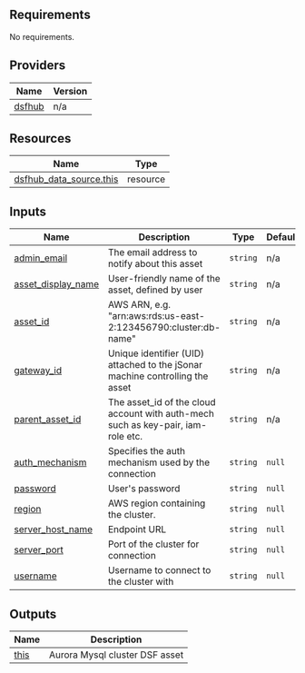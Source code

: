 <!-- BEGIN_TF_DOCS -->
## Requirements

No requirements.

## Providers

| Name | Version |
|------|---------|
| <a name="provider_dsfhub"></a> [dsfhub](#provider\_dsfhub) | n/a |

## Resources

| Name | Type |
|------|------|
| [dsfhub_data_source.this](https://registry.terraform.io/providers/imperva/dsfhub/latest/docs/resources/data_source) | resource |

## Inputs

| Name | Description | Type | Default | Required |
|------|-------------|------|---------|:--------:|
| <a name="input_admin_email"></a> [admin\_email](#input\_admin\_email) | The email address to notify about this asset | `string` | n/a | yes |
| <a name="input_asset_display_name"></a> [asset\_display\_name](#input\_asset\_display\_name) | User-friendly name of the asset, defined by user | `string` | n/a | yes |
| <a name="input_asset_id"></a> [asset\_id](#input\_asset\_id) | AWS ARN, e.g. "arn:aws:rds:us-east-2:123456790:cluster:db-name" | `string` | n/a | yes |
| <a name="input_gateway_id"></a> [gateway\_id](#input\_gateway\_id) | Unique identifier (UID) attached to the jSonar machine controlling the asset | `string` | n/a | yes |
| <a name="input_parent_asset_id"></a> [parent\_asset\_id](#input\_parent\_asset\_id) | The asset\_id of the cloud account with auth-mech such as key-pair, iam-role etc. | `string` | n/a | yes |
| <a name="input_auth_mechanism"></a> [auth\_mechanism](#input\_auth\_mechanism) | Specifies the auth mechanism used by the connection | `string` | `null` | no |
| <a name="input_password"></a> [password](#input\_password) | User's password | `string` | `null` | no |
| <a name="input_region"></a> [region](#input\_region) | AWS region containing the cluster. | `string` | `null` | no |
| <a name="input_server_host_name"></a> [server\_host\_name](#input\_server\_host\_name) | Endpoint URL | `string` | `null` | no |
| <a name="input_server_port"></a> [server\_port](#input\_server\_port) | Port of the cluster for connection | `string` | `null` | no |
| <a name="input_username"></a> [username](#input\_username) | Username to connect to the cluster with | `string` | `null` | no |

## Outputs

| Name | Description |
|------|-------------|
| <a name="output_this"></a> [this](#output\_this) | Aurora Mysql cluster DSF asset |
<!-- END_TF_DOCS -->
